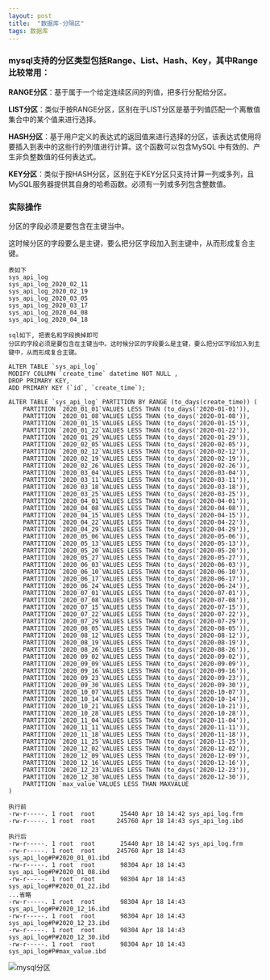```yaml
---
layout: post
title:  "数据库-分隔区"
tags: 数据库
---
```


### mysql支持的分区类型包括Range、List、Hash、Key，其中Range比较常用：

**RANGE分区**：基于属于一个给定连续区间的列值，把多行分配给分区。

**LIST分区**：类似于按RANGE分区，区别在于LIST分区是基于列值匹配一个离散值集合中的某个值来进行选择。

**HASH分区**：基于用户定义的表达式的返回值来进行选择的分区，该表达式使用将要插入到表中的这些行的列值进行计算。这个函数可以包含MySQL 中有效的、产生非负整数值的任何表达式。

**KEY分区**：类似于按HASH分区，区别在于KEY分区只支持计算一列或多列，且MySQL服务器提供其自身的哈希函数。必须有一列或多列包含整数值。


### 实际操作

分区的字段必须是要包含在主键当中。

这时候分区的字段要么是主键，要么把分区字段加入到主键中，从而形成复合主键。

    表如下
    sys_api_log
    sys_api_log_2020_02_11
    sys_api_log_2020_02_19
    sys_api_log_2020_03_05
    sys_api_log_2020_03_17
    sys_api_log_2020_04_08
    sys_api_log_2020_04_18

    sql如下, 把表名和字段换掉即可
    分区的字段必须是要包含在主键当中。这时候分区的字段要么是主键，要么把分区字段加入到主键中，从而形成复合主键。
    
    ALTER TABLE `sys_api_log`
    MODIFY COLUMN `create_time` datetime NOT NULL ,
    DROP PRIMARY KEY,
    ADD PRIMARY KEY (`id`, `create_time`);
    
    ALTER TABLE `sys_api_log` PARTITION BY RANGE (to_days(create_time)) (
        PARTITION `2020_01_01`VALUES LESS THAN (to_days('2020-01-01')), 
        PARTITION `2020_01_08`VALUES LESS THAN (to_days('2020-01-08')), 
        PARTITION `2020_01_15`VALUES LESS THAN (to_days('2020-01-15')), 
        PARTITION `2020_01_22`VALUES LESS THAN (to_days('2020-01-22')), 
        PARTITION `2020_01_29`VALUES LESS THAN (to_days('2020-01-29')), 
        PARTITION `2020_02_05`VALUES LESS THAN (to_days('2020-02-05')), 
        PARTITION `2020_02_12`VALUES LESS THAN (to_days('2020-02-12')), 
        PARTITION `2020_02_19`VALUES LESS THAN (to_days('2020-02-19')), 
        PARTITION `2020_02_26`VALUES LESS THAN (to_days('2020-02-26')), 
        PARTITION `2020_03_04`VALUES LESS THAN (to_days('2020-03-04')), 
        PARTITION `2020_03_11`VALUES LESS THAN (to_days('2020-03-11')), 
        PARTITION `2020_03_18`VALUES LESS THAN (to_days('2020-03-18')), 
        PARTITION `2020_03_25`VALUES LESS THAN (to_days('2020-03-25')), 
        PARTITION `2020_04_01`VALUES LESS THAN (to_days('2020-04-01')), 
        PARTITION `2020_04_08`VALUES LESS THAN (to_days('2020-04-08')), 
        PARTITION `2020_04_15`VALUES LESS THAN (to_days('2020-04-15')), 
        PARTITION `2020_04_22`VALUES LESS THAN (to_days('2020-04-22')), 
        PARTITION `2020_04_29`VALUES LESS THAN (to_days('2020-04-29')), 
        PARTITION `2020_05_06`VALUES LESS THAN (to_days('2020-05-06')), 
        PARTITION `2020_05_13`VALUES LESS THAN (to_days('2020-05-13')), 
        PARTITION `2020_05_20`VALUES LESS THAN (to_days('2020-05-20')), 
        PARTITION `2020_05_27`VALUES LESS THAN (to_days('2020-05-27')), 
        PARTITION `2020_06_03`VALUES LESS THAN (to_days('2020-06-03')), 
        PARTITION `2020_06_10`VALUES LESS THAN (to_days('2020-06-10')), 
        PARTITION `2020_06_17`VALUES LESS THAN (to_days('2020-06-17')), 
        PARTITION `2020_06_24`VALUES LESS THAN (to_days('2020-06-24')), 
        PARTITION `2020_07_01`VALUES LESS THAN (to_days('2020-07-01')), 
        PARTITION `2020_07_08`VALUES LESS THAN (to_days('2020-07-08')), 
        PARTITION `2020_07_15`VALUES LESS THAN (to_days('2020-07-15')), 
        PARTITION `2020_07_22`VALUES LESS THAN (to_days('2020-07-22')), 
        PARTITION `2020_07_29`VALUES LESS THAN (to_days('2020-07-29')), 
        PARTITION `2020_08_05`VALUES LESS THAN (to_days('2020-08-05')), 
        PARTITION `2020_08_12`VALUES LESS THAN (to_days('2020-08-12')), 
        PARTITION `2020_08_19`VALUES LESS THAN (to_days('2020-08-19')), 
        PARTITION `2020_08_26`VALUES LESS THAN (to_days('2020-08-26')), 
        PARTITION `2020_09_02`VALUES LESS THAN (to_days('2020-09-02')), 
        PARTITION `2020_09_09`VALUES LESS THAN (to_days('2020-09-09')), 
        PARTITION `2020_09_16`VALUES LESS THAN (to_days('2020-09-16')), 
        PARTITION `2020_09_23`VALUES LESS THAN (to_days('2020-09-23')), 
        PARTITION `2020_09_30`VALUES LESS THAN (to_days('2020-09-30')), 
        PARTITION `2020_10_07`VALUES LESS THAN (to_days('2020-10-07')), 
        PARTITION `2020_10_14`VALUES LESS THAN (to_days('2020-10-14')), 
        PARTITION `2020_10_21`VALUES LESS THAN (to_days('2020-10-21')), 
        PARTITION `2020_10_28`VALUES LESS THAN (to_days('2020-10-28')), 
        PARTITION `2020_11_04`VALUES LESS THAN (to_days('2020-11-04')), 
        PARTITION `2020_11_11`VALUES LESS THAN (to_days('2020-11-11')), 
        PARTITION `2020_11_18`VALUES LESS THAN (to_days('2020-11-18')), 
        PARTITION `2020_11_25`VALUES LESS THAN (to_days('2020-11-25')), 
        PARTITION `2020_12_02`VALUES LESS THAN (to_days('2020-12-02')), 
        PARTITION `2020_12_09`VALUES LESS THAN (to_days('2020-12-09')), 
        PARTITION `2020_12_16`VALUES LESS THAN (to_days('2020-12-16')), 
        PARTITION `2020_12_23`VALUES LESS THAN (to_days('2020-12-23')), 
        PARTITION `2020_12_30`VALUES LESS THAN (to_days('2020-12-30')), 
        PARTITION `max_value`VALUES LESS THAN MAXVALUE     
    )
    
    执行前
    -rw-r-----. 1 root  root       25440 Apr 18 14:42 sys_api_log.frm
    -rw-r-----. 1 root  root      245760 Apr 18 14:43 sys_api_log.ibd
    
    执行后
    -rw-r-----. 1 root  root       25440 Apr 18 14:42 sys_api_log.frm
    -rw-r-----. 1 root  root      245760 Apr 18 14:43 sys_api_log#P#2020_01_01.ibd
    -rw-r-----. 1 root  root       98304 Apr 18 14:43 sys_api_log#P#2020_01_08.ibd
    -rw-r-----. 1 root  root       98304 Apr 18 14:43 sys_api_log#P#2020_01_22.ibd
    ...省略
    -rw-r-----. 1 root  root       98304 Apr 18 14:43 sys_api_log#P#2020_12_16.ibd
    -rw-r-----. 1 root  root       98304 Apr 18 14:43 sys_api_log#P#2020_12_23.ibd
    -rw-r-----. 1 root  root       98304 Apr 18 14:43 sys_api_log#P#2020_12_30.ibd
    -rw-r-----. 1 root  root       98304 Apr 18 14:43 sys_api_log#P#max_value.ibd
    
    
![mysql分区](../../../images/postimg/mysql分区.png)
